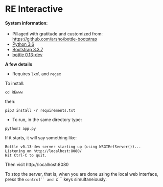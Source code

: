 RE Interactive
==============

#### System information:

 * Pillaged with gratitude and customized from: https://github.com/arsho/bottle-bootstrap
 * [Python 3.6](https://www.python.org/downloads/)
 * [Bootstrap 3.3.7](https://getbootstrap.com/docs/3.3/getting-started/)
 * [bottle 0.13-dev](https://bottlepy.org/docs/dev/tutorial.html#installation)
						

**A few details**

 * Requires ``lxml`` and ``regex``

 To install:

 ```
 cd REwww
 ```

 then:

 ```
 pip3 install -r requirements.txt
 ```


 * To run, in the same directory type:

 ```
 python3 app.py
 ```

If it starts, it will say something like:

```
Bottle v0.13-dev server starting up (using WSGIRefServer())...
Listening on http://localhost:8080/
Hit Ctrl-C to quit.
```

Then visit http://localhost:8080

To stop the server, that is, when you are done using the local web interface, press the ```control`` and ```c``` keys simultaneiously.
